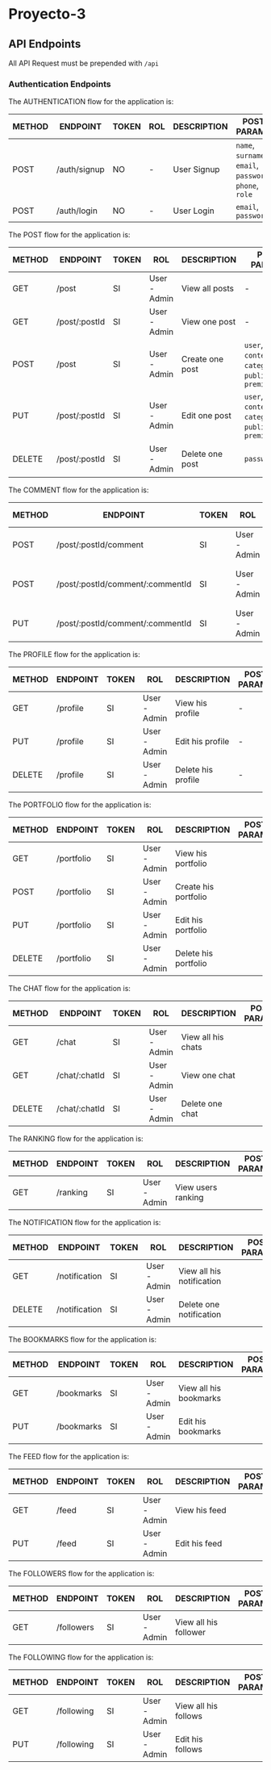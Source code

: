 # Proyecto-3

## API Endpoints

All API Request must be prepended with `/api`

### Authentication Endpoints

The AUTHENTICATION flow for the application is:
 
METHOD | ENDPOINT         | TOKEN |     ROL        |  DESCRIPTION               | POST PARAMS                                     | RETURNS
-------|------------------|-------|----------------|----------------------------|-------------------------------------------------|--------------------
POST   | /auth/signup     | NO    | -              | User Signup                | `name`, `surname`, `email`, `password`, `phone`, `role` | `token`
POST   | /auth/login      | NO    | -              | User Login                 | `email`, `password`                             | `token`

The POST flow for the application is:
 
METHOD | ENDPOINT         | TOKEN |     ROL        |  DESCRIPTION               | POST PARAMS                                     | RETURNS
-------|------------------|-------|----------------|----------------------------|-------------------------------------------------|--------------------
GET    | /post            | SI    | User - Admin   | View all posts             | -                                                | `list of all posts`
GET    | /post/:postId    | SI    | User - Admin   | View one post              | -                                               | `object a postId`
POST   | /post            | SI    | User - Admin   | Create one post            | `user`, `title`, `content`, `category`, `publishDate`, `premium` | `object with new post`                               | 
PUT    | /post/:postId    | SI    | User - Admin   | Edit one post              | `user`, `title`, `content`, `category`, `publishDate`, `premium`                                        | `object with updated post`
DELETE | /post/:postId    | SI    | User - Admin   | Delete one post            | `password`                                        | `object with deleted post`

The COMMENT flow for the application is:
 
METHOD | ENDPOINT         | TOKEN |     ROL        |  DESCRIPTION               | POST PARAMS                                     | RETURNS
-------|------------------|-------|----------------|----------------------------|-------------------------------------------------|--------------------
POST   | /post/:postId/comment | SI    | User - Admin | Create a comment inside a post | `user`, `content`, `like`                | `object with new comment of a post`
POST   | /post/:postId/comment/:commentId   | SI    | User - Admin | Post a comment inside a comment | `user`, `content`, `like`  | `object with new comment of a comment`
PUT    | /post/:postId/comment/:commentId   | SI    | User - Admin   | Edit one comment |                                         | `object with updated comment`

The PROFILE flow for the application is:
 
METHOD | ENDPOINT         | TOKEN |     ROL        |  DESCRIPTION               | POST PARAMS                                     | RETURNS
-------|------------------|-------|----------------|----------------------------|-------------------------------------------------|--------------------
GET    | /profile         | SI    | User - Admin   | View his profile           | -                                               | `
PUT    | /profile         | SI    | User - Admin   | Edit his profile           | -                                               |
DELETE | /profile         | SI    | User - Admin   | Delete his profile         | -                                                |

The PORTFOLIO flow for the application is:
 
METHOD | ENDPOINT         | TOKEN |     ROL        |  DESCRIPTION               | POST PARAMS                                     | RETURNS
-------|------------------|-------|----------------|----------------------------|-------------------------------------------------|--------------------
GET    | /portfolio       | SI    | User - Admin   | View his portfolio         |                                                 |
POST   | /portfolio       | SI    | User - Admin   | Create his portfolio       |                                                 |
PUT    | /portfolio       | SI    | User - Admin   | Edit his portfolio         |                                                 |
DELETE | /portfolio       | SI    | User - Admin   | Delete his portfolio       |                                                 |

The CHAT flow for the application is:
 
METHOD | ENDPOINT         | TOKEN |     ROL        |  DESCRIPTION               | POST PARAMS                                     | RETURNS
-------|------------------|-------|----------------|----------------------------|-------------------------------------------------|--------------------
GET    | /chat            | SI    | User - Admin   | View all his chats         |                                                 |
GET    | /chat/:chatId    | SI    | User - Admin   | View one chat              |                                                 |
DELETE | /chat/:chatId    | SI    | User - Admin   | Delete one chat            |                                                 |

The RANKING flow for the application is:
 
METHOD | ENDPOINT         | TOKEN |     ROL        |  DESCRIPTION               | POST PARAMS                                     | RETURNS
-------|------------------|-------|----------------|----------------------------|-------------------------------------------------|--------------------
GET    | /ranking         | SI    | User - Admin   | View users ranking         |                                                 |

The NOTIFICATION flow for the application is:
 
METHOD | ENDPOINT         | TOKEN |     ROL        |  DESCRIPTION               | POST PARAMS                                     | RETURNS
-------|------------------|-------|----------------|----------------------------|-------------------------------------------------|--------------------
GET    | /notification    | SI    | User - Admin   | View all his notification  |                                                 |
DELETE | /notification    | SI    | User - Admin   | Delete one notification    |                                                 |

The BOOKMARKS flow for the application is:
 
METHOD | ENDPOINT         | TOKEN |     ROL        |  DESCRIPTION               | POST PARAMS                                     | RETURNS
-------|------------------|-------|----------------|----------------------------|-------------------------------------------------|--------------------
GET    | /bookmarks       | SI    | User - Admin   | View all his bookmarks     |                                                 |
PUT    | /bookmarks       | SI    | User - Admin   | Edit his bookmarks         |                                                 |

The FEED flow for the application is:
 
METHOD | ENDPOINT         | TOKEN |     ROL        |  DESCRIPTION               | POST PARAMS                                     | RETURNS
-------|------------------|-------|----------------|----------------------------|-------------------------------------------------|--------------------
GET    | /feed            | SI    | User - Admin   | View his feed              |                                                 |
PUT    | /feed            | SI    | User - Admin   | Edit his feed              |                                                 |

The FOLLOWERS flow for the application is:
 
METHOD | ENDPOINT         | TOKEN |     ROL        |  DESCRIPTION               | POST PARAMS                                     | RETURNS
-------|------------------|-------|----------------|----------------------------|-------------------------------------------------|--------------------
GET    | /followers       | SI    | User - Admin   | View all his follower      |                                                 |

The FOLLOWING flow for the application is:
 
METHOD | ENDPOINT         | TOKEN |     ROL        |  DESCRIPTION               | POST PARAMS                                     | RETURNS
-------|------------------|-------|----------------|----------------------------|-------------------------------------------------|--------------------
GET    | /following       | SI    | User - Admin   | View all his follows       |                                                 |
PUT    | /following       | SI    | User - Admin   | Edit his follows           |                                                 |
